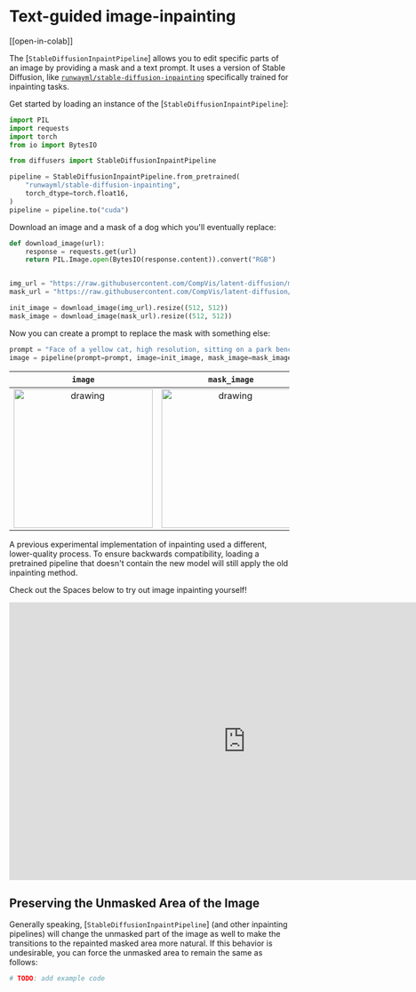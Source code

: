 <!--Copyright 2023 The HuggingFace Team. All rights reserved.

Licensed under the Apache License, Version 2.0 (the "License"); you may not use this file except in compliance with
the License. You may obtain a copy of the License at

http://www.apache.org/licenses/LICENSE-2.0

Unless required by applicable law or agreed to in writing, software distributed under the License is distributed on
an "AS IS" BASIS, WITHOUT WARRANTIES OR CONDITIONS OF ANY KIND, either express or implied. See the License for the
specific language governing permissions and limitations under the License.
-->

# Text-guided image-inpainting

[[open-in-colab]]

The [`StableDiffusionInpaintPipeline`] allows you to edit specific parts of an image by providing a mask and a text prompt. It uses a version of Stable Diffusion, like [`runwayml/stable-diffusion-inpainting`](https://huggingface.co/runwayml/stable-diffusion-inpainting) specifically trained for inpainting tasks.

Get started by loading an instance of the [`StableDiffusionInpaintPipeline`]:

```python
import PIL
import requests
import torch
from io import BytesIO

from diffusers import StableDiffusionInpaintPipeline

pipeline = StableDiffusionInpaintPipeline.from_pretrained(
    "runwayml/stable-diffusion-inpainting",
    torch_dtype=torch.float16,
)
pipeline = pipeline.to("cuda")
```

Download an image and a mask of a dog which you'll eventually replace:

```python
def download_image(url):
    response = requests.get(url)
    return PIL.Image.open(BytesIO(response.content)).convert("RGB")


img_url = "https://raw.githubusercontent.com/CompVis/latent-diffusion/main/data/inpainting_examples/overture-creations-5sI6fQgYIuo.png"
mask_url = "https://raw.githubusercontent.com/CompVis/latent-diffusion/main/data/inpainting_examples/overture-creations-5sI6fQgYIuo_mask.png"

init_image = download_image(img_url).resize((512, 512))
mask_image = download_image(mask_url).resize((512, 512))
```

Now you can create a prompt to replace the mask with something else:

```python
prompt = "Face of a yellow cat, high resolution, sitting on a park bench"
image = pipeline(prompt=prompt, image=init_image, mask_image=mask_image).images[0]
```

`image`          | `mask_image` | `prompt` | output |
:-------------------------:|:-------------------------:|:-------------------------:|-------------------------:|
<img src="https://raw.githubusercontent.com/CompVis/latent-diffusion/main/data/inpainting_examples/overture-creations-5sI6fQgYIuo.png" alt="drawing" width="250"/> | <img src="https://raw.githubusercontent.com/CompVis/latent-diffusion/main/data/inpainting_examples/overture-creations-5sI6fQgYIuo_mask.png" alt="drawing" width="250"/> | ***Face of a yellow cat, high resolution, sitting on a park bench*** | <img src="https://huggingface.co/datasets/hf-internal-testing/diffusers-images/resolve/main/in_paint/yellow_cat_sitting_on_a_park_bench.png" alt="drawing" width="250"/> |


<Tip warning={true}>

A previous experimental implementation of inpainting used a different, lower-quality process. To ensure backwards compatibility, loading a pretrained pipeline that doesn't contain the new model will still apply the old inpainting method.

</Tip>

Check out the Spaces below to try out image inpainting yourself!

<iframe
	src="https://runwayml-stable-diffusion-inpainting.hf.space"
	frameborder="0"
	width="850"
	height="500"
></iframe>

## Preserving the Unmasked Area of the Image

Generally speaking, [`StableDiffusionInpaintPipeline`] (and other inpainting pipelines) will change the unmasked part of the image as well to make the transitions to the repainted masked area more natural. If this behavior is undesirable, you can force the unmasked area to remain the same as follows:

```python
# TODO: add example code
```
